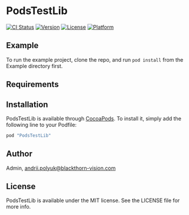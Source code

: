 # PodsTestLib

[![CI Status](http://img.shields.io/travis/Admin/PodsTestLib.svg?style=flat)](https://travis-ci.org/Admin/PodsTestLib)
[![Version](https://img.shields.io/cocoapods/v/PodsTestLib.svg?style=flat)](http://cocoapods.org/pods/PodsTestLib)
[![License](https://img.shields.io/cocoapods/l/PodsTestLib.svg?style=flat)](http://cocoapods.org/pods/PodsTestLib)
[![Platform](https://img.shields.io/cocoapods/p/PodsTestLib.svg?style=flat)](http://cocoapods.org/pods/PodsTestLib)

## Example

To run the example project, clone the repo, and run `pod install` from the Example directory first.

## Requirements

## Installation

PodsTestLib is available through [CocoaPods](http://cocoapods.org). To install
it, simply add the following line to your Podfile:

```ruby
pod "PodsTestLib"
```

## Author

Admin, andrii.polyuk@blackthorn-vision.com

## License

PodsTestLib is available under the MIT license. See the LICENSE file for more info.
